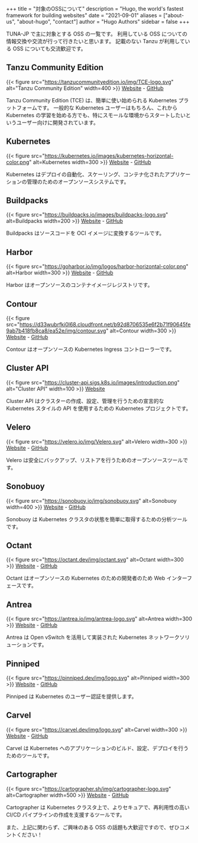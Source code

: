 +++
title = "対象のOSSについて"
description = "Hugo, the world's fastest framework for building websites"
date = "2021-09-01"
aliases = ["about-us", "about-hugo", "contact"]
author = "Hugo Authors"
sidebar = false
+++

TUNA-JP で主に対象とする OSS の一覧です。
利用している OSS についての情報交換や交流が行って行きたいと思います。
記載のない Tanzu が利用している OSS についても交流歓迎です。

## Tanzu Community Edition

{{< figure src="https://tanzucommunityedition.io/img/TCE-logo.svg" alt="Tanzu Community Edition" width=400 >}}
[Website](https://tanzucommunityedition.io/) - [GitHub](https://github.com/vmware-tanzu/community-edition)

Tanzu Community Edition (TCE) は、簡単に使い始められる Kubernetes プラットフォームです。
一般的な Kubernetes ユーザーはもちろん、これから Kubernetes の学習を始める方でも、特にスモールな環境からスタートしたいというユーザー向けに開発されています。

## Kubernetes

{{< figure src="https://kubernetes.io/images/kubernetes-horizontal-color.png" alt=Kubernetes width=300 >}}
[Website](https://kubernetes.io/) - [GitHub](https://github.com/kubernetes)

Kubernetes はデプロイの自動化、スケーリング、コンテナ化されたアプリケーションの管理のためのオープンソースシステムです。

## Buildpacks

{{< figure src="https://buildpacks.io/images/buildpacks-logo.svg" alt=Buildpacks width=200 >}}
[Website](https://buildpacks.io/) - [GitHub](https://github.com/buildpack)

Buildpacks はソースコードを OCI イメージに変換するツールです。

## Harbor

{{< figure src="https://goharbor.io/img/logos/harbor-horizontal-color.png" alt=Harbor width=300 >}}
[Website](https://goharbor.io/) - [GitHub](https://github.com/goharbor)

Harbor はオープンソースのコンテナイメージレジストリです。

## Contour

{{< figure src="https://d33wubrfki0l68.cloudfront.net/b92d8706535e6f2b71f90645fe9ab7b418fb8ca8/ea52e/img/contour.svg" alt=Contour width=300 >}}
[Website](https://projectcontour.io/) - [GitHub](https://github.com/projectcontour/contour)

Contour はオープンソースの Kubernetes Ingress コントローラーです。

## Cluster API

{{< figure src="https://cluster-api.sigs.k8s.io/images/introduction.png" alt="Cluster API" width=100 >}}
[Website](https://cluster-api.sigs.k8s.io/)

Cluster API はクラスターの作成、設定、管理を行うための宣言的な Kubernetes スタイルの API を使用するための Kubernetes プロジェクトです。

## Velero

{{< figure src="https://velero.io/img/Velero.svg" alt=Velero width=300 >}}
[Website](https://velero.io/) - [GitHub](https://github.com/vmware-tanzu/velero)

Velero は安全にバックアップ、リストアを行うためのオープンソースツールです。

## Sonobuoy

{{< figure src="https://sonobuoy.io/img/sonobuoy.svg" alt=Sonobuoy width=400 >}}
[Website](https://sonobuoy.io/) - [GitHub](https://github.com/vmware-tanzu/sonobuoy)

Sonobuoy は Kubernetes クラスタの状態を簡単に取得するための分析ツールです。

## Octant

{{< figure src="https://octant.dev/img/octant.svg" alt=Octant width=300 >}}
[Website](https://octant.dev/) - [GitHub](https://github.com/vmware-tanzu/octant)

Octant はオープンソースの Kubernetes のための開発者のため Web インターフェースです。

## Antrea

{{< figure src="https://antrea.io/img/antrea-logo.svg" alt=Antrea width=300 >}}
[Website](https://antrea.io/) - [GitHub](https://github.com/antrea-io/antrea)

Antrea は Open vSwitch を活用して実装された Kubernetes ネットワークソリューションです。

## Pinniped

{{< figure src="https://pinniped.dev/img/logo.svg" alt=Pinniped width=300 >}}
[Website](https://pinniped.dev/) - [GitHub](https://github.com/vmware-tanzu/pinniped)

Pinniped は Kubernetes のユーザー認証を提供します。

## Carvel

{{< figure src="https://carvel.dev/img/logo.svg" alt=Carvel width=300 >}}
[Website](https://carvel.dev/) - [GitHub](https://github.com/vmware-tanzu/carvel)

Carvel は Kubernetes へのアプリケーションのビルド、設定、デプロイを行うためのツールです。

## Cartographer

{{< figure src="https://cartographer.sh/img/cartographer-logo.svg" alt=Cartographer width=500 >}}
[Website](https://cartographer.sh/) - [GitHub](https://github.com/vmware-tanzu/cartographer)

Cartographer は Kubernetes クラスタ上で、よりセキュアで、再利用性の高い CI/CD パイプラインの作成を支援するツールです。

また、上記に関わらず、ご興味のある OSS の話題も大歓迎ですので、ぜひコメントください！
